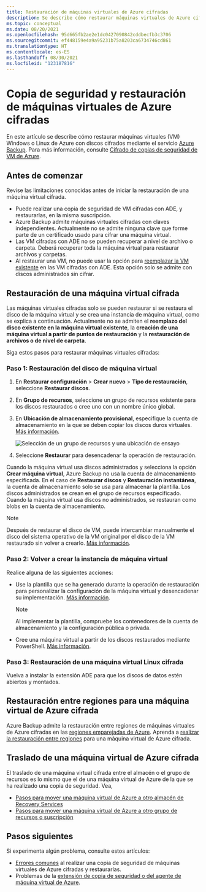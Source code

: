 ```yaml
---
title: Restauración de máquinas virtuales de Azure cifradas
description: Se describe cómo restaurar máquinas virtuales de Azure cifradas con el servicio Azure Backup.
ms.topic: conceptual
ms.date: 08/20/2021
ms.openlocfilehash: 95d665fb2ae2e1dc0427090842cddbecfb3c3706
ms.sourcegitcommit: ef448159e4a9a95231b75a8203ca6734746cd861
ms.translationtype: HT
ms.contentlocale: es-ES
ms.lasthandoff: 08/30/2021
ms.locfileid: "123187816"
---
```

# <a name="restore-encrypted-azure-virtual-machines"></a>Copia de seguridad y restauración de máquinas virtuales de Azure cifradas

En este artículo se describe cómo restaurar máquinas virtuales (VM) Windows o Linux de Azure con discos cifrados mediante el servicio [Azure Backup](backup-overview.md). Para más información, consulte [Cifrado de copias de seguridad de VM de Azure](backup-azure-vms-introduction.md#encryption-of-azure-vm-backups).


## <a name="before-you-start"></a>Antes de comenzar

Revise las limitaciones conocidas antes de iniciar la restauración de una máquina virtual cifrada.

- Puede realizar una copia de seguridad de VM cifradas con ADE, y restaurarlas, en la misma suscripción.
- Azure Backup admite máquinas virtuales cifradas con claves independientes. Actualmente no se admite ninguna clave que forme parte de un certificado usado para cifrar una máquina virtual.
- Las VM cifradas con ADE no se pueden recuperar a nivel de archivo o carpeta. Deberá recuperar toda la máquina virtual para restaurar archivos y carpetas.
- Al restaurar una VM, no puede usar la opción para [reemplazar la VM existente](backup-azure-arm-restore-vms.md#restore-options) en las VM cifradas con ADE. Esta opción solo se admite con discos administrados sin cifrar.


## <a name="restore-an-encrypted-vm"></a>Restauración de una máquina virtual cifrada

Las máquinas virtuales cifradas solo se pueden restaurar si se restaura el disco de la máquina virtual y se crea una instancia de máquina virtual, como se explica a continuación. Actualmente no se admiten el **reemplazo del disco existente en la máquina virtual existente**, la **creación de una máquina virtual a partir de puntos de restauración** y la **restauración de archivos o de nivel de carpeta**.
 
Siga estos pasos para restaurar máquinas virtuales cifradas:

### <a name="step-1-restore-the-vm-disk"></a>**Paso 1**: Restauración del disco de máquina virtual

1. En **Restaurar configuración** > **Crear nuevo** > **Tipo de restauración**, seleccione **Restaurar discos**.
1. En **Grupo de recursos**, seleccione un grupo de recursos existente para los discos restaurados o cree uno con un nombre único global.
1. En **Ubicación de almacenamiento provisional**, especifique la cuenta de almacenamiento en la que se deben copiar los discos duros virtuales. [Más información](backup-azure-arm-restore-vms.md#storage-accounts).

    ![Selección de un grupo de recursos y una ubicación de ensayo](./media/backup-azure-arm-restore-vms/trigger-restore-operation1.png)

1. Seleccione **Restaurar** para desencadenar la operación de restauración.

Cuando la máquina virtual usa discos administrados y selecciona la opción **Crear máquina virtual**, Azure Backup no usa la cuenta de almacenamiento especificada. En el caso de **Restaurar discos** y **Restauración instantánea**, la cuenta de almacenamiento solo se usa para almacenar la plantilla. Los discos administrados se crean en el grupo de recursos especificado.
Cuando la máquina virtual usa discos no administrados, se restauran como blobs en la cuenta de almacenamiento.

   > [!NOTE]
   > Después de restaurar el disco de VM, puede intercambiar manualmente el disco del sistema operativo de la VM original por el disco de la VM restaurado sin volver a crearlo. [Más información](https://azure.microsoft.com/blog/os-disk-swap-managed-disks/).

### <a name="step-2-recreate-the-virtual-machine-instance"></a>**Paso 2**: Volver a crear la instancia de máquina virtual 

Realice alguna de las siguientes acciones:

- Use la plantilla que se ha generado durante la operación de restauración para personalizar la configuración de la máquina virtual y desencadenar su implementación. [Más información](backup-azure-arm-restore-vms.md#use-templates-to-customize-a-restored-vm).
  >[!NOTE]
   >Al implementar la plantilla, compruebe los contenedores de la cuenta de almacenamiento y la configuración pública o privada.
- Cree una máquina virtual a partir de los discos restaurados mediante PowerShell. [Más información](backup-azure-vms-automation.md#create-a-vm-from-restored-disks).

### <a name="step-3-restore-an-encrypted-linux-vm"></a>**Paso 3**: Restauración de una máquina virtual Linux cifrada

Vuelva a instalar la extensión ADE para que los discos de datos estén abiertos y montados.

## <a name="cross-region-restore-for-an-encrypted-azure-vm"></a>Restauración entre regiones para una máquina virtual de Azure cifrada

Azure Backup admite la restauración entre regiones de máquinas virtuales de Azure cifradas en las [regiones emparejadas de Azure](../best-practices-availability-paired-regions.md). Aprenda a [realizar la restauración entre regiones](backup-create-rs-vault.md#configure-cross-region-restore) para una máquina virtual de Azure cifrada.

## <a name="move-an-encrypted-azure-vm"></a>Traslado de una máquina virtual de Azure cifrada

El traslado de una máquina virtual cifrada entre el almacén o el grupo de recursos es lo mismo que el de una máquina virtual de Azure de la que se ha realizado una copia de seguridad. Vea,

- [Pasos para mover una máquina virtual de Azure a otro almacén de Recovery Services](backup-azure-move-recovery-services-vault.md#move-an-azure-virtual-machine-to-a-different-recovery-service-vault)
- [Pasos para mover una máquina virtual de Azure a otro grupo de recursos o suscripción](../azure-resource-manager/management/move-resource-group-and-subscription.md)


## <a name="next-steps"></a>Pasos siguientes

Si experimenta algún problema, consulte estos artículos:

- [Errores comunes](backup-azure-vms-troubleshoot.md) al realizar una copia de seguridad de máquinas virtuales de Azure cifradas y restaurarlas.
- Problemas de la [extensión de copia de seguridad o del agente de máquina virtual de Azure](backup-azure-troubleshoot-vm-backup-fails-snapshot-timeout.md).



